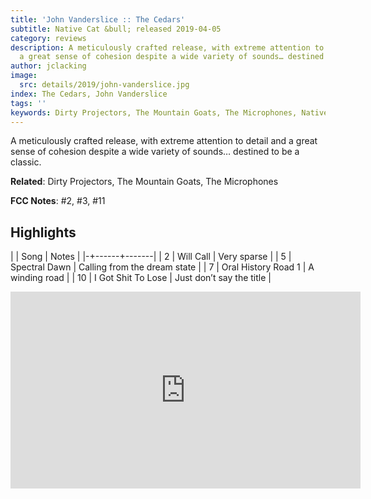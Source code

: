 ```yaml
---
title: 'John Vanderslice :: The Cedars'
subtitle: Native Cat &bull; released 2019-04-05
category: reviews
description: A meticulously crafted release, with extreme attention to detail and
  a great sense of cohesion despite a wide variety of sounds… destined to be a classic.
author: jclacking
image:
  src: details/2019/john-vanderslice.jpg
index: The Cedars, John Vanderslice
tags: ''
keywords: Dirty Projectors, The Mountain Goats, The Microphones, Native Cat
---
```

A meticulously crafted release, with extreme attention to detail and a great sense of cohesion despite a wide variety of sounds… destined to be a classic.<!--more-->

**Related**: Dirty Projectors, The Mountain Goats, The Microphones

**FCC Notes**: #2, #3, #11

## Highlights

| | Song | Notes |
|-+------+-------|
| 2 | Will Call | Very sparse |
| 5 | Spectral Dawn | Calling from the dream state |
| 7 | Oral History Road 1 | A winding road |
| 10 | I Got Shit To Lose | Just don’t say the title |

<div class="tlo-detail-video"><iframe width="560" height="315" src="https://www.youtube.com/embed/YP5vkQhGQ7k" frameborder="0" allow="autoplay; encrypted-media" allowfullscreen></iframe></div>

